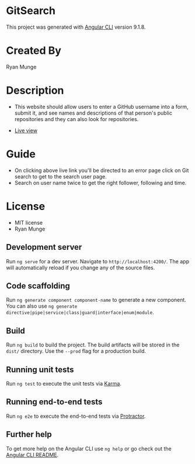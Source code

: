 # GitSearch

This project was generated with [Angular CLI](https://github.com/angular/angular-cli) version 9.1.8.

# Created By

Ryan Munge

# Description

* This website should allow users to enter a GitHub   username into a form, submit it, and see names and descriptions of that person's public repositories and they can also look for repositories.

* [Live view](https://ryan-gm.github.io/GitSearch/)

# Guide

* On clicking above live link you'll be directed to an error page click on Git search to get to the search user page.
* Search on user name twice to get the right follower, following and time.

# License

* MIT license
* Ryan Munge 

## Development server

Run `ng serve` for a dev server. Navigate to `http://localhost:4200/`. The app will automatically reload if you change any of the source files.

## Code scaffolding

Run `ng generate component component-name` to generate a new component. You can also use `ng generate directive|pipe|service|class|guard|interface|enum|module`.

## Build

Run `ng build` to build the project. The build artifacts will be stored in the `dist/` directory. Use the `--prod` flag for a production build.

## Running unit tests

Run `ng test` to execute the unit tests via [Karma](https://karma-runner.github.io).

## Running end-to-end tests

Run `ng e2e` to execute the end-to-end tests via [Protractor](http://www.protractortest.org/).

## Further help

To get more help on the Angular CLI use `ng help` or go check out the [Angular CLI README](https://github.com/angular/angular-cli/blob/master/README.md).
